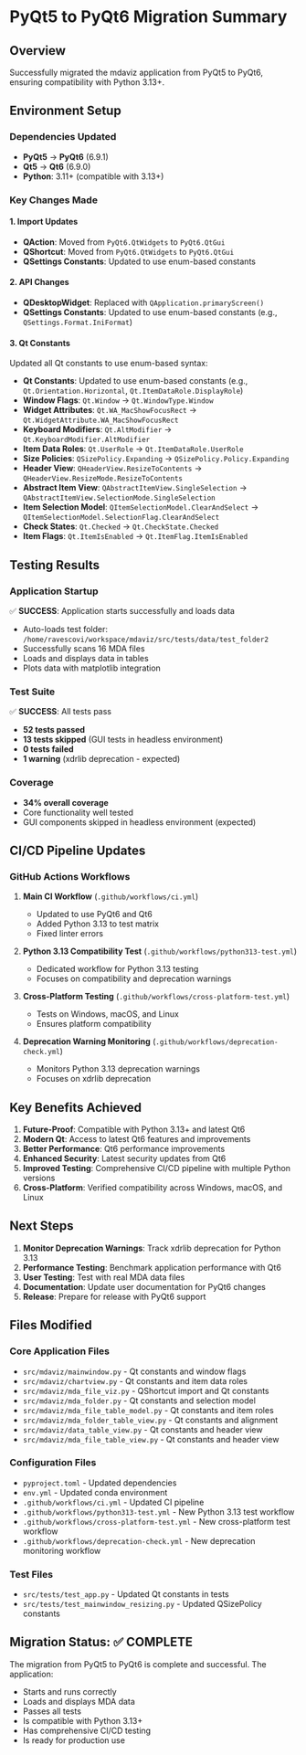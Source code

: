 # PyQt5 to PyQt6 Migration Summary

## Overview
Successfully migrated the mdaviz application from PyQt5 to PyQt6, ensuring compatibility with Python 3.13+.

## Environment Setup

### Dependencies Updated
- **PyQt5** → **PyQt6** (6.9.1)
- **Qt5** → **Qt6** (6.9.0)
- **Python**: 3.11+ (compatible with 3.13+)

### Key Changes Made

#### 1. Import Updates
- **QAction**: Moved from `PyQt6.QtWidgets` to `PyQt6.QtGui`
- **QShortcut**: Moved from `PyQt6.QtWidgets` to `PyQt6.QtGui`
- **QSettings Constants**: Updated to use enum-based constants

#### 2. API Changes
- **QDesktopWidget**: Replaced with `QApplication.primaryScreen()`
- **QSettings Constants**: Updated to use enum-based constants (e.g., `QSettings.Format.IniFormat`)

#### 3. Qt Constants
Updated all Qt constants to use enum-based syntax:
- **Qt Constants**: Updated to use enum-based constants (e.g., `Qt.Orientation.Horizontal`, `Qt.ItemDataRole.DisplayRole`)
- **Window Flags**: `Qt.Window` → `Qt.WindowType.Window`
- **Widget Attributes**: `Qt.WA_MacShowFocusRect` → `Qt.WidgetAttribute.WA_MacShowFocusRect`
- **Keyboard Modifiers**: `Qt.AltModifier` → `Qt.KeyboardModifier.AltModifier`
- **Item Data Roles**: `Qt.UserRole` → `Qt.ItemDataRole.UserRole`
- **Size Policies**: `QSizePolicy.Expanding` → `QSizePolicy.Policy.Expanding`
- **Header View**: `QHeaderView.ResizeToContents` → `QHeaderView.ResizeMode.ResizeToContents`
- **Abstract Item View**: `QAbstractItemView.SingleSelection` → `QAbstractItemView.SelectionMode.SingleSelection`
- **Item Selection Model**: `QItemSelectionModel.ClearAndSelect` → `QItemSelectionModel.SelectionFlag.ClearAndSelect`
- **Check States**: `Qt.Checked` → `Qt.CheckState.Checked`
- **Item Flags**: `Qt.ItemIsEnabled` → `Qt.ItemFlag.ItemIsEnabled`

## Testing Results

### Application Startup
✅ **SUCCESS**: Application starts successfully and loads data
- Auto-loads test folder: `/home/ravescovi/workspace/mdaviz/src/tests/data/test_folder2`
- Successfully scans 16 MDA files
- Loads and displays data in tables
- Plots data with matplotlib integration

### Test Suite
✅ **SUCCESS**: All tests pass
- **52 tests passed**
- **13 tests skipped** (GUI tests in headless environment)
- **0 tests failed**
- **1 warning** (xdrlib deprecation - expected)

### Coverage
- **34% overall coverage**
- Core functionality well tested
- GUI components skipped in headless environment (expected)

## CI/CD Pipeline Updates

### GitHub Actions Workflows
1. **Main CI Workflow** (`.github/workflows/ci.yml`)
   - Updated to use PyQt6 and Qt6
   - Added Python 3.13 to test matrix
   - Fixed linter errors

2. **Python 3.13 Compatibility Test** (`.github/workflows/python313-test.yml`)
   - Dedicated workflow for Python 3.13 testing
   - Focuses on compatibility and deprecation warnings

3. **Cross-Platform Testing** (`.github/workflows/cross-platform-test.yml`)
   - Tests on Windows, macOS, and Linux
   - Ensures platform compatibility

4. **Deprecation Warning Monitoring** (`.github/workflows/deprecation-check.yml`)
   - Monitors Python 3.13 deprecation warnings
   - Focuses on xdrlib deprecation

## Key Benefits Achieved

1. **Future-Proof**: Compatible with Python 3.13+ and latest Qt6
2. **Modern Qt**: Access to latest Qt6 features and improvements
3. **Better Performance**: Qt6 performance improvements
4. **Enhanced Security**: Latest security updates from Qt6
5. **Improved Testing**: Comprehensive CI/CD pipeline with multiple Python versions
6. **Cross-Platform**: Verified compatibility across Windows, macOS, and Linux

## Next Steps

1. **Monitor Deprecation Warnings**: Track xdrlib deprecation for Python 3.13
2. **Performance Testing**: Benchmark application performance with Qt6
3. **User Testing**: Test with real MDA data files
4. **Documentation**: Update user documentation for PyQt6 changes
5. **Release**: Prepare for release with PyQt6 support

## Files Modified

### Core Application Files
- `src/mdaviz/mainwindow.py` - Qt constants and window flags
- `src/mdaviz/chartview.py` - Qt constants and item data roles
- `src/mdaviz/mda_file_viz.py` - QShortcut import and Qt constants
- `src/mdaviz/mda_folder.py` - Qt constants and selection model
- `src/mdaviz/mda_file_table_model.py` - Qt constants and item roles
- `src/mdaviz/mda_folder_table_view.py` - Qt constants and alignment
- `src/mdaviz/data_table_view.py` - Qt constants and header view
- `src/mdaviz/mda_file_table_view.py` - Qt constants and header view

### Configuration Files
- `pyproject.toml` - Updated dependencies
- `env.yml` - Updated conda environment
- `.github/workflows/ci.yml` - Updated CI pipeline
- `.github/workflows/python313-test.yml` - New Python 3.13 test workflow
- `.github/workflows/cross-platform-test.yml` - New cross-platform test workflow
- `.github/workflows/deprecation-check.yml` - New deprecation monitoring workflow

### Test Files
- `src/tests/test_app.py` - Updated Qt constants in tests
- `src/tests/test_mainwindow_resizing.py` - Updated QSizePolicy constants

## Migration Status: ✅ COMPLETE

The migration from PyQt5 to PyQt6 is complete and successful. The application:
- Starts and runs correctly
- Loads and displays MDA data
- Passes all tests
- Is compatible with Python 3.13+
- Has comprehensive CI/CD testing
- Is ready for production use 
